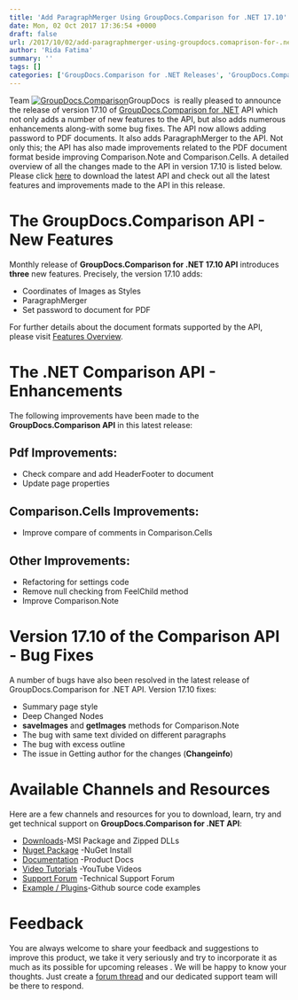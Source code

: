 ```yaml
---
title: 'Add ParagraphMerger Using GroupDocs.Comparison for .NET 17.10'
date: Mon, 02 Oct 2017 17:36:54 +0000
draft: false
url: /2017/10/02/add-paragraphmerger-using-groupdocs.comaprison-for-.net-17.10/
author: 'Rida Fatima'
summary: ''
tags: []
categories: ['GroupDocs.Comparison for .NET Releases', 'GroupDocs.Comparison Product Family']
---
```


Team [![GroupDocs.Comparison](https://blog.groupdocs.com/wp-content/uploads/sites/4/2016/11/groupdocs-comparison-net.png)](https://www.groupdocs.com/products/comparison/net)GroupDocs  is really pleased to announce the release of version 17.10 of [GroupDocs.Comparison for .NET](http://www.groupdocs.com/products/comparison/net "Document Comparison API ") API which not only adds a number of new features to the API, but also adds numerous enhancements along-with some bug fixes. The API now allows adding password to PDF documents. It also adds ParagraphMerger to the API. Not only this; the API has also made improvements related to the PDF document format beside improving Comparison.Note and Comparison.Cells. A detailed overview of all the changes made to the API in version 17.10 is listed below. Please click [here](https://downloads.groupdocs.com/comparison/net) to download the latest API and check out all the latest features and improvements made to the API in this release.

# The GroupDocs.Comparison API - New Features

Monthly release of **GroupDocs.Comparison for .NET 17.10 API** introduces **three** new features. Precisely, the version 17.10 adds:

*   Coordinates of Images as Styles
*   ParagraphMerger
*   Set password to document for PDF

For further details about the document formats supported by the API, please visit [Features Overview](https://docs.groupdocs.com/display/comparisonnet/Features+Overview).

# The .NET Comparison API - Enhancements

The following improvements have been made to the **GroupDocs.Comparison API** in this latest release:

## Pdf Improvements:

*   Check compare and add HeaderFooter to document
*   Update page properties

## Comparison.Cells Improvements:

*   Improve compare of comments in Comparison.Cells

## Other Improvements:

*   Refactoring for settings code
*   Remove null checking from FeelChild method
*   Improve Comparison.Note

# Version 17.10 of the Comparison API - Bug Fixes

A number of bugs have also been resolved in the latest release of GroupDocs.Comparison for .NET API. Version 17.10 fixes:

*   Summary page style
*   Deep Changed Nodes
*   **saveImages** and **getImages** methods for Comparison.Note
*   The bug with same text divided on different paragraphs
*   The bug with excess outline
*   The issue in Getting author for the changes (**Changeinfo**)

# Available Channels and Resources

Here are a few channels and resources for you to download, learn, try and get technical support on **GroupDocs.Comparison for .NET API**:

*   [Downloads](http://downloads.groupdocs.com/comparison/net "Dwonloads;")\-MSI Package and Zipped DLLs
*   [Nuget Package](https://www.nuget.org/packages/GroupDocs.Comparison/ "GroupDocs.Comparison for .NET NuGet") -NuGet Install
*   [Documentation](https://docs.groupdocs.com/display/comparisonnet/Home "Product Documentation") -Product Docs
*   [Video Tutorials](https://www.youtube.com/playlist?list=PL25CTxMCj5vOrXYlrJ-bgzi_b3GVS4juO "GroupDocs.Comparison for .NET Videos") -YouTube Videos
*   [Support Forum](https://forum.groupdocs.com/c/comparison "GroupDocs.Comparison for .NET Forum") -Technical Support Forum
*   [Example / Plugins](https://github.com/groupdocs-comparison/GroupDocs.Comparison-for-.NET "GroupDocs.Comparison for .NET Github")\-Github source code examples

# Feedback

You are always welcome to share your feedback and suggestions to improve this product, we take it very seriously and try to incorporate it as much as its possible for upcoming releases . We will be happy to know your thoughts. Just create a [forum thread](https://forum.groupdocs.com/c/comparison) and our dedicated support team will be there to respond.




